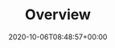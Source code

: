 ---
title: "Overview"
description: ""
lead: ""
date: 2020-10-06T08:48:57+00:00
lastmod: 2020-10-06T08:48:57+00:00
draft: false
images: []
weight: 100
contributors: []
menu:
  main:
    parent: "tutorial"
toc: true
---